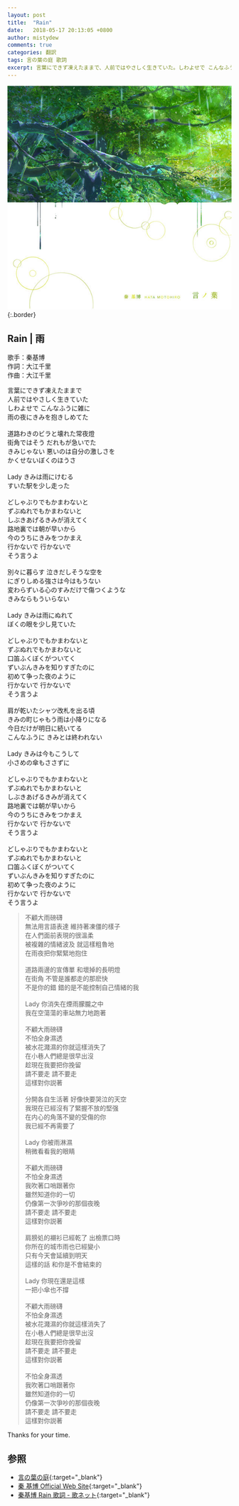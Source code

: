 ```yaml
---
layout: post
title:  "Rain"
date:   2018-05-17 20:13:05 +0800
author: mistydew
comments: true
categories: 翻訳
tags: 言の葉の庭 歌詞
excerpt: 言葉にできず凍えたままで、人前ではやさしく生きていた。しわよせで こんなふうに雑に、雨の夜にきみを抱きしめてた。
---
```

![言ノ葉](/images/cover/misc/言ノ葉.jpg){:.border}

## Rain | 雨

歌手：秦基博<br>
作詞：大江千里<br>
作曲：大江千里

<div class="lyric-original">
<p>
言葉にできず凍えたままで<br>
人前ではやさしく生きていた<br>
しわよせで こんなふうに雑に<br>
雨の夜にきみを抱きしめてた<br>
<br>
道路わきのビラと壊れた常夜燈<br>
街角ではそう だれもが急いでた<br>
きみじゃない 悪いのは自分の激しさを<br>
かくせないぼくのほうさ<br>
<br>
Lady きみは雨にけむる<br>
すいた駅を少し走った<br>
<br>
どしゃぶりでもかまわないと<br>
ずぶぬれでもかまわないと<br>
しぶきあげるきみが消えてく<br>
路地裏では朝が早いから<br>
今のうちにきみをつかまえ<br>
行かないで 行かないで<br>
そう言うよ<br>
<br>
別々に暮らす 泣きだしそうな空を<br>
にぎりしめる強さは今はもうない<br>
変わらずいる心のすみだけで傷つくような<br>
きみならもういらない<br>
<br>
Lady きみは雨にぬれて<br>
ぼくの眼を少し見ていた<br>
<br>
どしゃぶりでもかまわないと<br>
ずぶぬれでもかまわないと<br>
口笛ふくぼくがついてく<br>
ずいぶんきみを知りすぎたのに<br>
初めて争った夜のように<br>
行かないで 行かないで<br>
そう言うよ<br>
<br>
肩が乾いたシャツ改札を出る頃<br>
きみの町じゃもう雨は小降りになる<br>
今日だけが明日に続いてる<br>
こんなふうに きみとは終われない<br>
<br>
Lady きみは今もこうして<br>
小さめの傘もささずに<br>
<br>
どしゃぶりでもかまわないと<br>
ずぶぬれでもかまわないと<br>
しぶきあげるきみが消えてく<br>
路地裏では朝が早いから<br>
今のうちにきみをつかまえ<br>
行かないで 行かないで<br>
そう言うよ<br>
<br>
どしゃぶりでもかまわないと<br>
ずぶぬれでもかまわないと<br>
口笛ふくぼくがついてく<br>
ずいぶんきみを知りすぎたのに<br>
初めて争った夜のように<br>
行かないで 行かないで<br>
そう言うよ
</p>
</div>

<div class="lyric-translation">
<blockquote>
不顧大雨磅礴<br>
無法用言語表達 維持著凍僵的樣子<br>
在人們面前表現的很溫柔<br>
被複雜的情緒波及 就這樣粗魯地<br>
在雨夜把你緊緊地抱住<br>
<br>
道路兩邊的宣傳單 和壞掉的長明燈<br>
在街角 不管是誰都走的那麽快<br>
不是你的錯 錯的是不能控制自己情緒的我<br>
<br>
Lady 你消失在煙雨朦朧之中<br>
我在空蕩蕩的車站無力地跑著<br>
<br>
不顧大雨磅礴<br>
不怕全身濕透<br>
被水花濺濕的你就這樣消失了<br>
在小巷人們總是很早出沒<br>
趁現在我要把你挽留<br>
請不要走 請不要走<br>
這樣對你説著<br>
<br>
分開各自生活著 好像快要哭泣的天空<br>
我現在已經沒有了緊握不放的堅强<br>
在内心的角落不變的受傷的你<br>
我已經不再需要了<br>
<br>
Lady 你被雨淋濕<br>
稍微看看我的眼睛<br>
<br>
不顧大雨磅礴<br>
不怕全身濕透<br>
我吹著口哨跟著你<br>
雖然知道你的一切<br>
仍像第一次爭吵的那個夜晚<br>
請不要走 請不要走<br>
這樣對你説著<br>
<br>
肩膀処的襯衫已經乾了 出檢票口時<br>
你所在的城市雨也已經變小<br>
只有今天會延續到明天<br>
這樣的話 和你是不會結束的<br>
<br>
Lady 你現在還是這樣<br>
一把小傘也不撐<br>
<br>
不顧大雨磅礴<br>
不怕全身濕透<br>
被水花濺濕的你就這樣消失了<br>
在小巷人們總是很早出沒<br>
趁現在我要把你挽留<br>
請不要走 請不要走<br>
這樣對你説著<br>
<br>
不怕全身濕透<br>
我吹著口哨跟著你<br>
雖然知道你的一切<br>
仍像第一次爭吵的那個夜晚<br>
請不要走 請不要走<br>
這樣對你説著
</blockquote>
</div>

Thanks for your time.

## 参照

* [言の葉の庭](http://www.kotonohanoniwa.jp){:target="_blank"}
* [秦 基博 Official Web Site](http://www.office-augusta.com/hata){:target="_blank"}
* [秦基博 Rain 歌詞 - 歌ネット](https://www.uta-net.com/song/146922){:target="_blank"}
